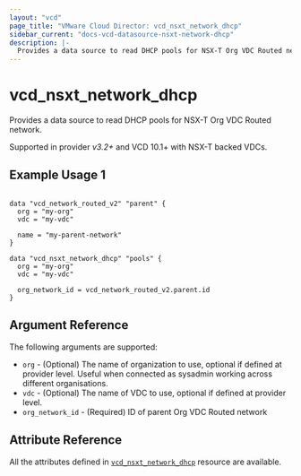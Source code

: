 ```yaml
---
layout: "vcd"
page_title: "VMware Cloud Director: vcd_nsxt_network_dhcp"
sidebar_current: "docs-vcd-datasource-nsxt-network-dhcp"
description: |-
  Provides a data source to read DHCP pools for NSX-T Org VDC Routed network.
---
```


# vcd\_nsxt\_network\_dhcp

Provides a data source to read DHCP pools for NSX-T Org VDC Routed network.

Supported in provider *v3.2+* and VCD 10.1+ with NSX-T backed VDCs.

## Example Usage 1

```hcl

data "vcd_network_routed_v2" "parent" {
  org = "my-org"
  vdc = "my-vdc"

  name = "my-parent-network"
}

data "vcd_nsxt_network_dhcp" "pools" {
  org = "my-org"
  vdc = "my-vdc"

  org_network_id = vcd_network_routed_v2.parent.id
}
```

## Argument Reference

The following arguments are supported:

* `org` - (Optional) The name of organization to use, optional if defined at provider level. Useful
  when connected as sysadmin working across different organisations.
* `vdc` - (Optional) The name of VDC to use, optional if defined at provider level.
* `org_network_id` - (Required) ID of parent Org VDC Routed network

## Attribute Reference

All the attributes defined in [`vcd_nsxt_network_dhcp`](/providers/vmware/vcd/latest/docs/resources/nsxt_network_dhcp)
resource are available.
